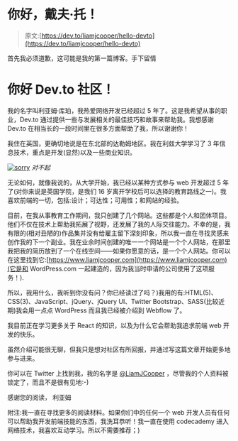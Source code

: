 # 你好，戴夫·托！

> 原文:[https://dev.to/liamjcooper/hello-devto](https://dev.to/liamjcooper/hello-devto)

首先我必须道歉，这可能是我的第一篇博客。手下留情

# [](#hello-devto-community)你好 Dev.to 社区！

我的名字叫利亚姆·库珀，我热爱网络开发已经超过 5 年了。这是我希望从事的职业，Dev.to 通过提供一些与发展相关的最佳技巧和故事来帮助我。我想感谢 Dev.to 在相当长的一段时间里在很多方面帮助了我，所以谢谢你！

我住在英国，更确切地说是在东北部的达勒姆地区。我在利兹大学学习了 3 年信息技术，重点是开发(显然)以及一些商业知识。

[![sorry](../Images/b70e0253f1687d71af03cf02ea37cc16.png)](https://i.giphy.com/media/A4R8sdUG7G9TG/giphy.gif) 
*对不起*

无论如何，就像我说的，从大学开始，我已经以某种方式参与 web 开发超过 5 年了(对你来说是英国学院，是我们 16 岁离开学校后可以选择的教育路线之一)。我喜欢前端的一切，包括:设计；可达性；可用性；和网站的经验。

目前，在我从事教育工作期间，我只创建了几个网站。这些都是个人和团体项目。他们不仅在技术上帮助我拓展了视野，还发展了我的人际交往能力。不幸的是，我有限的(相对丑陋的)作品集并没有给雇主留下深刻印象，所以我一直在寻找灵感来创作我的下一个副业。我在业余时间创建的唯一一个网站是一个个人网站，在那里我把我的简历放到了一个在线空间——如果你愿意的话，是一个个人网站。你可以在这里找到它:[https://www.liamjcooper.com](https://www.liamjcooper.com)(它是和 WordPress.com 一起建造的，因为我当时申请的公司使用了这项服务！).

所以，我用什么，我听到你没有问？你已经读过了吗？)我用的有:HTML(5)、CSS(3)、JavaScript、jQuery、jQuery UI、Twitter Bootstrap、SASS(比较近期)我会用一点点 WordPress 而且我已经被介绍到 Webflow 了。

我目前正在学习更多关于 React 的知识，以及为什么它会帮助我追求前端 web 开发的快乐。

虽然介绍可能很无聊，但我只是想对社区有所回报，并通过写这篇文章开始更多地参与进来。

你可以在 Twitter 上找到我，我的名字是 [@LiamJCooper](https://twitter.com/LiamJCooper) ，尽管我的个人资料被锁定了，而且不是很有见地:-)

感谢您的阅读，
利亚姆

附注:我一直在寻找更多的阅读材料。如果你们中的任何一个 web 开发人员有任何可以帮助我开发前端技能的东西，我洗耳恭听！我一直在使用 codecademy 进入网络技术，我喜欢互动学习。所以不需要推荐；)